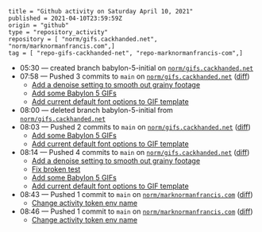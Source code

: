 ```
title = "Github activity on Saturday April 10, 2021"
published = 2021-04-10T23:59:59Z
origin = "github"
type = "repository_activity"
repository = [ "norm/gifs.cackhanded.net", "norm/marknormanfrancis.com",]
tag = [ "repo-gifs-cackhanded-net", "repo-marknormanfrancis-com",]
```

* 05:30 — created branch babylon-5-initial on [`norm/gifs.cackhanded.net`](https://github.com/norm/gifs.cackhanded.net)
* 07:58 — Pushed 3 commits to `main` on [`norm/gifs.cackhanded.net`](https://github.com/norm/gifs.cackhanded.net) ([diff](https://github.com/norm/gifs.cackhanded.net/compare/3b67cbce4ffc1f7f5fdf9dee0e4786afe9a770df..7297f6d31809382c62671ee0fa1679499a47acc8))
  * [Add a denoise setting to smooth out grainy footage](https://github.com/norm/gifs.cackhanded.net/commit/21b55f767a4ab5ba4804287fb4a270fb5f490d74)
  * [Add some Babylon 5 GIFs](https://github.com/norm/gifs.cackhanded.net/commit/434c1e61bf12f6fbf896f09af6092371b75a16d1)
  * [Add current default font options to GIF template](https://github.com/norm/gifs.cackhanded.net/commit/7297f6d31809382c62671ee0fa1679499a47acc8)
* 08:00 — deleted branch babylon-5-initial from [`norm/gifs.cackhanded.net`](https://github.com/norm/gifs.cackhanded.net)
* 08:03 — Pushed 2 commits to `main` on [`norm/gifs.cackhanded.net`](https://github.com/norm/gifs.cackhanded.net) ([diff](https://github.com/norm/gifs.cackhanded.net/compare/7297f6d31809382c62671ee0fa1679499a47acc8..e2028eae88a840245b47fa344b4ce5c48620141c))
  * [Add some Babylon 5 GIFs](https://github.com/norm/gifs.cackhanded.net/commit/f1dc967236664950f3ecc48ec338ce9ce8692c78)
  * [Add current default font options to GIF template](https://github.com/norm/gifs.cackhanded.net/commit/e2028eae88a840245b47fa344b4ce5c48620141c)
* 08:14 — Pushed 4 commits to `main` on [`norm/gifs.cackhanded.net`](https://github.com/norm/gifs.cackhanded.net) ([diff](https://github.com/norm/gifs.cackhanded.net/compare/e2028eae88a840245b47fa344b4ce5c48620141c..a25d04a9c14316304226c8a5433838af8f32c69b))
  * [Add a denoise setting to smooth out grainy footage](https://github.com/norm/gifs.cackhanded.net/commit/fe8ed67b4d50c27836f7a98790a3f8126ea7d39f)
  * [Fix broken test](https://github.com/norm/gifs.cackhanded.net/commit/ca37bacd08164d940f7120efbd74ad299ed852b9)
  * [Add some Babylon 5 GIFs](https://github.com/norm/gifs.cackhanded.net/commit/66c464dac5cd1841d87d770c75af41edbc4f6442)
  * [Add current default font options to GIF template](https://github.com/norm/gifs.cackhanded.net/commit/a25d04a9c14316304226c8a5433838af8f32c69b)
* 08:43 — Pushed 1 commit to `main` on [`norm/marknormanfrancis.com`](https://github.com/norm/marknormanfrancis.com) ([diff](https://github.com/norm/marknormanfrancis.com/compare/7be7694dbad9644644f6709220a8189d999cabff..edeec94c7e73787c1530f18ce172bdfc644751ec))
  * [Change activity token env name](https://github.com/norm/marknormanfrancis.com/commit/edeec94c7e73787c1530f18ce172bdfc644751ec)
* 08:46 — Pushed 1 commit to `main` on [`norm/marknormanfrancis.com`](https://github.com/norm/marknormanfrancis.com) ([diff](https://github.com/norm/marknormanfrancis.com/compare/edeec94c7e73787c1530f18ce172bdfc644751ec..3ff365c9ff763d0b3591b7ccbccee677403196f4))
  * [Change activity token env name](https://github.com/norm/marknormanfrancis.com/commit/3ff365c9ff763d0b3591b7ccbccee677403196f4)
